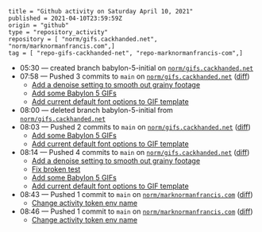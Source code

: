 ```
title = "Github activity on Saturday April 10, 2021"
published = 2021-04-10T23:59:59Z
origin = "github"
type = "repository_activity"
repository = [ "norm/gifs.cackhanded.net", "norm/marknormanfrancis.com",]
tag = [ "repo-gifs-cackhanded-net", "repo-marknormanfrancis-com",]
```

* 05:30 — created branch babylon-5-initial on [`norm/gifs.cackhanded.net`](https://github.com/norm/gifs.cackhanded.net)
* 07:58 — Pushed 3 commits to `main` on [`norm/gifs.cackhanded.net`](https://github.com/norm/gifs.cackhanded.net) ([diff](https://github.com/norm/gifs.cackhanded.net/compare/3b67cbce4ffc1f7f5fdf9dee0e4786afe9a770df..7297f6d31809382c62671ee0fa1679499a47acc8))
  * [Add a denoise setting to smooth out grainy footage](https://github.com/norm/gifs.cackhanded.net/commit/21b55f767a4ab5ba4804287fb4a270fb5f490d74)
  * [Add some Babylon 5 GIFs](https://github.com/norm/gifs.cackhanded.net/commit/434c1e61bf12f6fbf896f09af6092371b75a16d1)
  * [Add current default font options to GIF template](https://github.com/norm/gifs.cackhanded.net/commit/7297f6d31809382c62671ee0fa1679499a47acc8)
* 08:00 — deleted branch babylon-5-initial from [`norm/gifs.cackhanded.net`](https://github.com/norm/gifs.cackhanded.net)
* 08:03 — Pushed 2 commits to `main` on [`norm/gifs.cackhanded.net`](https://github.com/norm/gifs.cackhanded.net) ([diff](https://github.com/norm/gifs.cackhanded.net/compare/7297f6d31809382c62671ee0fa1679499a47acc8..e2028eae88a840245b47fa344b4ce5c48620141c))
  * [Add some Babylon 5 GIFs](https://github.com/norm/gifs.cackhanded.net/commit/f1dc967236664950f3ecc48ec338ce9ce8692c78)
  * [Add current default font options to GIF template](https://github.com/norm/gifs.cackhanded.net/commit/e2028eae88a840245b47fa344b4ce5c48620141c)
* 08:14 — Pushed 4 commits to `main` on [`norm/gifs.cackhanded.net`](https://github.com/norm/gifs.cackhanded.net) ([diff](https://github.com/norm/gifs.cackhanded.net/compare/e2028eae88a840245b47fa344b4ce5c48620141c..a25d04a9c14316304226c8a5433838af8f32c69b))
  * [Add a denoise setting to smooth out grainy footage](https://github.com/norm/gifs.cackhanded.net/commit/fe8ed67b4d50c27836f7a98790a3f8126ea7d39f)
  * [Fix broken test](https://github.com/norm/gifs.cackhanded.net/commit/ca37bacd08164d940f7120efbd74ad299ed852b9)
  * [Add some Babylon 5 GIFs](https://github.com/norm/gifs.cackhanded.net/commit/66c464dac5cd1841d87d770c75af41edbc4f6442)
  * [Add current default font options to GIF template](https://github.com/norm/gifs.cackhanded.net/commit/a25d04a9c14316304226c8a5433838af8f32c69b)
* 08:43 — Pushed 1 commit to `main` on [`norm/marknormanfrancis.com`](https://github.com/norm/marknormanfrancis.com) ([diff](https://github.com/norm/marknormanfrancis.com/compare/7be7694dbad9644644f6709220a8189d999cabff..edeec94c7e73787c1530f18ce172bdfc644751ec))
  * [Change activity token env name](https://github.com/norm/marknormanfrancis.com/commit/edeec94c7e73787c1530f18ce172bdfc644751ec)
* 08:46 — Pushed 1 commit to `main` on [`norm/marknormanfrancis.com`](https://github.com/norm/marknormanfrancis.com) ([diff](https://github.com/norm/marknormanfrancis.com/compare/edeec94c7e73787c1530f18ce172bdfc644751ec..3ff365c9ff763d0b3591b7ccbccee677403196f4))
  * [Change activity token env name](https://github.com/norm/marknormanfrancis.com/commit/3ff365c9ff763d0b3591b7ccbccee677403196f4)
